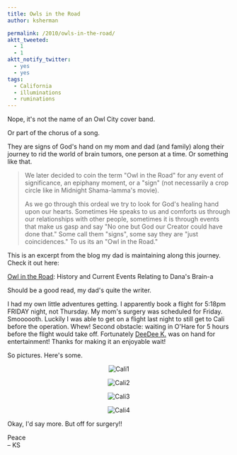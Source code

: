 ```yaml
---
title: Owls in the Road
author: ksherman

permalink: /2010/owls-in-the-road/
aktt_tweeted:
  - 1
  - 1
aktt_notify_twitter:
  - yes
  - yes
tags:
  - California
  - illuminations
  - ruminations
---
```

Nope, it's not the name of an Owl City cover band.

Or part of the chorus of a song.

They are signs of God's hand on my mom and dad (and family) along their journey to rid the world of brain tumors, one person at a time. Or something like that.

> We later decided to coin the term "Owl in the Road" for any event of significance, an epiphany moment, or a "sign" (not necessarily a crop circle like in Midnight Shama-lamma's movie).
> 
> As we go through this ordeal we try to look for God's healing hand upon our hearts. Sometimes He speaks to us and comforts us through our relationships with other people, sometimes it is through events that make us gasp and say "No one but God our Creator could have done that." Some call them "signs", some say they are "just coincidences." To us its an "Owl in the Road."

This is an excerpt from the blog my dad is maintaining along this journey. Check it out here:

<a title="Owl in the Road" href="http://owlintheroad.blogspot.com/" target="_blank">Owl in the Road</a>: History and Current Events Relating to Dana's Brain-a

Should be a good read, my dad's quite the writer.

I had my own little adventures getting. I apparently book a flight for 5:18pm FRIDAY night, not Thursday. My mom's surgery was scheduled for Friday. Smoooooth. Luckily I was able to get on a flight last night to still get to Cali before the operation. Whew! Second obstacle: waiting in O'Hare for 5 hours before the flight would take off. Fortunately [DeeDee K.][1] was on hand for entertainment! Thanks for making it an enjoyable wait!

So pictures. Here's some.

<p style="text-align: center;">
  <img class="aligncenter" src="https://s3-us-west-2.amazonaws.com/assets.kshermphoto.com/2010PostsImages/05-MAY/Cali2.jpg" alt="Cali1" />
</p>

<p style="text-align: center;">
  <img class="aligncenter" src="https://s3-us-west-2.amazonaws.com/assets.kshermphoto.com/2010PostsImages/05-MAY/Cali3.jpg" alt="Cali2" />
</p>

<p style="text-align: center;">
  <img class="aligncenter" src="https://s3-us-west-2.amazonaws.com/assets.kshermphoto.com/2010PostsImages/05-MAY/Cali4.jpg" alt="Cali3" />
</p>

<p style="text-align: center;">
  <img class="aligncenter" src="https://s3-us-west-2.amazonaws.com/assets.kshermphoto.com/2010PostsImages/05-MAY/Cali5.JPG" alt="Cali4" />
</p>

Okay, I'd say more. But off for surgery!!

Peace  
– KS

 [1]: http://tufbe.blogspot.com/